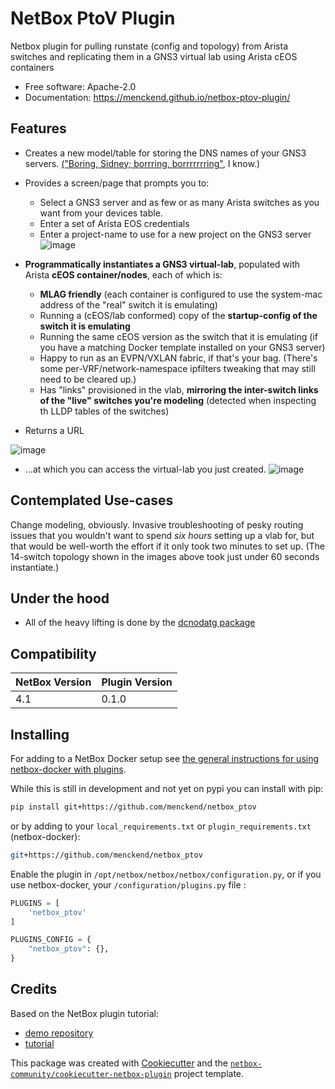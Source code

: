 # NetBox PtoV Plugin

Netbox plugin for pulling runstate (config and topology) from Arista switches and replicating them in a GNS3 virtual lab using Arista cEOS containers

* Free software: Apache-2.0
* Documentation: https://menckend.github.io/netbox-ptov-plugin/

## Features

* Creates a new model/table for storing the DNS names of your GNS3 servers.  [("Boring, Sidney; borrring, borrrrrrring"](https://youtu.be/ieqxmg4pmZo?si=rXJtimC0e0_QpEp7&t=147), I know.)
* Provides a screen/page that prompts you to:
  * Select a GNS3 server and as few or as many Arista switches as you want from your devices table.
  * Enter a set of Arista EOS credentials
  * Enter a project-name to use for a new project on the GNS3 server
![image](./images/ptov-pic1.png)

* **Programmatically instantiates a GNS3 virtual-lab**, populated with Arista **cEOS container/nodes**, each of which is:
  * **MLAG friendly**  (each container is configured to use the system-mac address of the "real" switch it is emulating)
  * Running a (cEOS/lab conformed) copy of the **startup-config of the switch it is emulating**
  * Running the same cEOS version as the switch that it is emulating (if you have a matching Docker template installed on your GNS3 server)
  * Happy to run as an EVPN/VXLAN fabric, if that's your bag.  (There's some per-VRF/network-namespace ipfilters tweaking that may still need to be cleared up.)
  * Has "links" provisioned in the vlab, **mirroring the inter-switch links of the "live" switches you're modeling** (detected when inspecting th LLDP tables of the switches)

* Returns a URL

![image](./images/ptov-pic2.png)

* ...at which you can access the virtual-lab you just created. 
![image](./images/ptov-pic3.png)

## Contemplated Use-cases

Change modeling, obviously.  Invasive troubleshooting of pesky routing issues that you wouldn't want to spend *six hours* setting up a vlab for, but that would be well-worth the effort if it only took two minutes to set up.   (The 14-switch topology shown in the images above took just under 60 seconds instantiate.)

## Under the hood

* All of the heavy lifting is done by the [dcnodatg package](https://menckend.github.io/dcnodatg)

## Compatibility

| NetBox Version | Plugin Version |
|----------------|----------------|
|     4.1        |      0.1.0     |

## Installing

For adding to a NetBox Docker setup see
[the general instructions for using netbox-docker with plugins](https://github.com/netbox-community/netbox-docker/wiki/Using-Netbox-Plugins).

While this is still in development and not yet on pypi you can install with pip:

```bash
pip install git+https://github.com/menckend/netbox_ptov
```

or by adding to your `local_requirements.txt` or `plugin_requirements.txt` (netbox-docker):

```bash
git+https://github.com/menckend/netbox_ptov
```

Enable the plugin in `/opt/netbox/netbox/netbox/configuration.py`,
 or if you use netbox-docker, your `/configuration/plugins.py` file :

```python
PLUGINS = [
    'netbox_ptov'
]

PLUGINS_CONFIG = {
    "netbox_ptov": {},
}
```

## Credits

Based on the NetBox plugin tutorial:

- [demo repository](https://github.com/netbox-community/netbox-plugin-demo)
- [tutorial](https://github.com/netbox-community/netbox-plugin-tutorial)

This package was created with [Cookiecutter](https://github.com/audreyr/cookiecutter) and the [`netbox-community/cookiecutter-netbox-plugin`](https://github.com/netbox-community/cookiecutter-netbox-plugin) project template.
